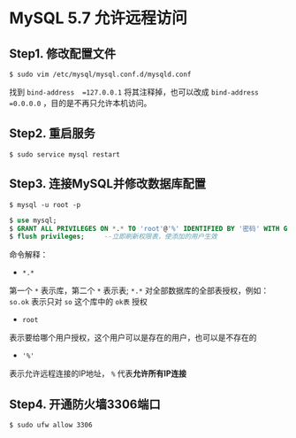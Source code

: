 # MySQL 5.7 允许远程访问

## Step1. 修改配置文件

``` shell
$ sudo vim /etc/mysql/mysql.conf.d/mysqld.conf
```

找到 `bind-address  =127.0.0.1` 将其注释掉，也可以改成 `bind-address  =0.0.0.0` ，目的是不再只允许本机访问。

## Step2. 重启服务

``` shell
$ sudo service mysql restart
```

## Step3. 连接MySQL并修改数据库配置

``` shell
$ mysql -u root -p
```

``` sql
$ use mysql;
$ GRANT ALL PRIVILEGES ON *.* TO 'root'@'%' IDENTIFIED BY '密码' WITH GRANT OPTION;
$ flush privileges;     --立即刷新权限表，使添加的用户生效 
```

命令解释：

* `*.*`     

第一个 `*` 表示库，第二个 `*` 表示表; `*.*` 对全部数据库的全部表授权，例如： `so.ok` 表示只对 `so` 这个库中的 `ok表` 授权

* `root`

表示要给哪个用户授权，这个用户可以是存在的用户，也可以是不存在的

* `'%'`      

表示允许远程连接的IP地址， `%` 代表**允许所有IP连接**

## Step4. 开通防火墙3306端口

``` shell
$ sudo ufw allow 3306
```

